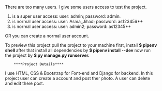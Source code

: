 There are too many users. I give some users access to test the project.
1. is a super user access: user: admin; password: admin.
2. is normal user access: user: Asma_Jihad; password: as123456*+
3. is normal user access: user: admin2; password: as12345*+

OR you can create a normal user account.

To preview this project pull the project to your machine first, install
**$ pipenv shell**
after that install all dependencies by 
**$ pipenv install --dev**
now run the project by 
**$ py manage.py runserver.**

		****Project Details****

I use HTML, CSS & Bootstrap for Font-end and Django for backend. 
In this project user can create a account and post ther photo.
A user can delete and edit there post. 
